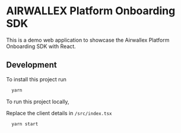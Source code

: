 # AIRWALLEX Platform Onboarding SDK

This is a demo web application to showcase the Airwallex Platform Onboarding SDK with React.

## Development

To install this project run

```bash
  yarn
```

To run this project locally,

Replace the client details in `/src/index.tsx`

```bash
  yarn start
```
